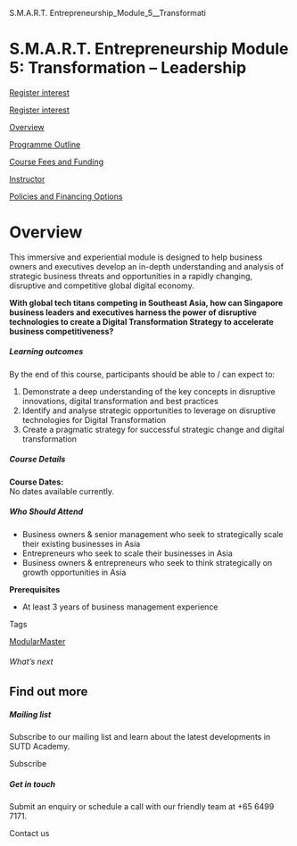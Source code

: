 S.M.A.R.T. Entrepreneurship_Module_5__Transformati



S.M.A.R.T. Entrepreneurship Module 5: Transformation – Leadership
=================================================================

[Register interest](/admissions/academy/modular-master/register-your-interest-modularmaster-certificate-in-SMART-entrepreneurship)

[Register interest](/admissions/academy/modular-master/register-your-interest-modularmaster-certificate-in-SMART-entrepreneurship)

[Overview](/course/smart-entrepreneurship-module-5-transformation-leadership/#tabs)

[Programme Outline](/course/smart-entrepreneurship-module-5-transformation-leadership/programme-outline/#tabs)

[Course Fees and Funding](/course/smart-entrepreneurship-module-5-transformation-leadership/course-fees-and-funding/#tabs)

[Instructor](/course/smart-entrepreneurship-module-5-transformation-leadership/instructor/#tabs)

[Policies and Financing Options](/course/smart-entrepreneurship-module-5-transformation-leadership/policies-and-financing-options/#tabs)

Overview
========

This immersive and experiential module is designed to help business owners and executives develop an in-depth understanding and analysis of strategic business threats and opportunities in a rapidly changing, disruptive and competitive global digital economy.

**With global tech titans competing in Southeast Asia, how can Singapore business leaders and executives harness the power of disruptive technologies to create a Digital Transformation Strategy to accelerate business competitiveness?**

##### **Learning outcomes**

By the end of this course, participants should be able to / can expect to:

1. Demonstrate a deep understanding of the key concepts in disruptive innovations, digital transformation and best practices
2. Identify and analyse strategic opportunities to leverage on disruptive technologies for Digital Transformation
3. Create a pragmatic strategy for successful strategic change and digital transformation

##### **Course Details**

**Course Dates:**  
No dates available currently.

##### **Who Should Attend**

* Business owners & senior management who seek to strategically scale their existing businesses in Asia
* Entrepreneurs who seek to scale their businesses in Asia
* Business owners & entrepreneurs who seek to think strategically on growth opportunities in Asia

**Prerequisites**

* At least 3 years of business management experience

Tags

[ModularMaster](/admissions/academy/courses-and-modules/?academy-type-course=792)

###### What’s next

Find out more
-------------

##### Mailing list

Subscribe to our mailing list and learn about the latest developments in SUTD Academy.

Subscribe

##### Get in touch

Submit an enquiry or schedule a call with our friendly team at +65 6499 7171.

Contact us

